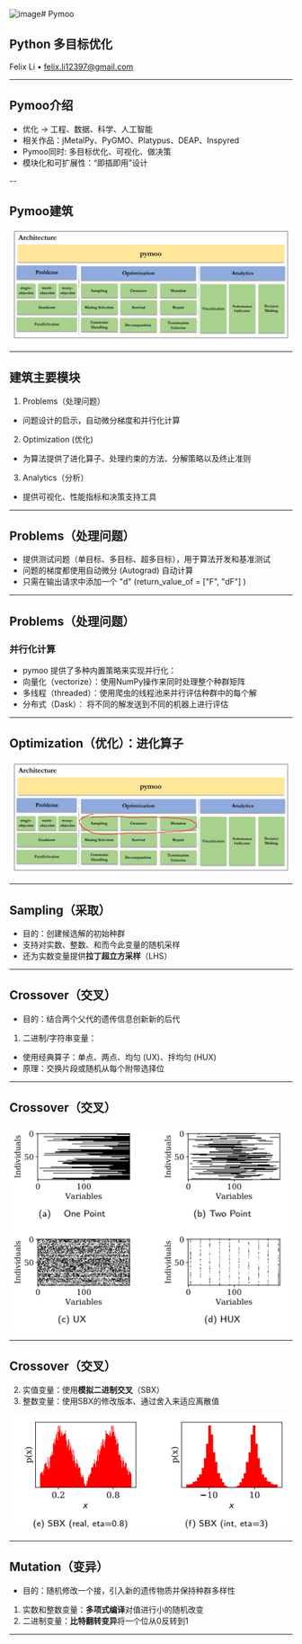 <img width="512" height="371" alt="image" src="https://github.com/user-attachments/assets/f8ca19e6-8cf2-4291-92cc-787ec1dc7c08" /># Pymoo

## Python 多目标优化

<div class="presenter-footer">
Felix Li • <a href="mailto:felix.li12397@gmail.com">felix.li12397@gmail.com</a>
</div>

---

## Pymoo介绍

- 优化 -> 工程、数据、科学、人工智能
- 相关作品：jMetalPy、PyGMO、Platypus、DEAP、Inspyred
- Pymoo同时: 多目标优化、可视化、做决策
- 模块化和可扩展性：“即插即用”设计

--

## Pymoo建筑
![建筑](./images/Table1.png)

---

## 建筑主要模块

1.	Problems（处理问题）
-	问题设计的启示，自动微分梯度和并行化计算

2.	Optimization (优化)
-	为算法提供了进化算子、处理约束的方法、分解策略以及终止准则

3.	Analytics（分析）
-	提供可视化、性能指标和决策支持工具

---

## Problems（处理问题）

-	提供测试问题（单目标、多目标、超多目标），用于算法开发和基准测试
-	问题的梯度都使用自动微分 (Autograd) 自动计算
-	只需在输出请求中添加一个 "d" (return_value_of = ["F", "dF"] )

---

## Problems（处理问题）

### 并行化计算

-	pymoo 提供了多种内置策略来实现并行化：
  - 向量化（vectorize）：使用NumPy操作来同时处理整个种群矩阵
  - 多线程（threaded）：使用爬虫的线程池来并行评估种群中的每个解
  - 分布式（Dask）： 将不同的解发送到不同的机器上进行评估

---

## Optimization（优化）：进化算子

![建筑](./images/Table1Outline.png)

---

## Sampling（采取）

- 目的：创建候选解的初始种群
- 支持对实数、整数、和而今此变量的随机采样
- 还为实数变量提供**拉丁超立方采样**（LHS）

---

## Crossover（交叉）

- 目的：结合两个父代的遗传信息创新新的后代
1. 二进制/字符串变量：
  - 使用经典算子：单点、两点、均匀 (UX)、拌均匀 (HUX)
  - 原理：交换片段或随机从每个附带选择位

---

## Crossover（交叉）
![建筑](./images/binaries.png)

---

## Crossover（交叉）

2. 实值变量：使用**模拟二进制交叉**（SBX）
3. 整数变量：使用SBX的修改版本、通过舍入来适应离散值

![建筑](./images/integerR.png)

---

## Mutation（变异）

- 目的：随机修改一个接，引入新的遗传物质并保持种群多样性
1. 实数和整数变量：**多项式编译**对值进行小的随机改变
2. 二进制变量：**比特翻转变异**将一个位从0反转到1

---


